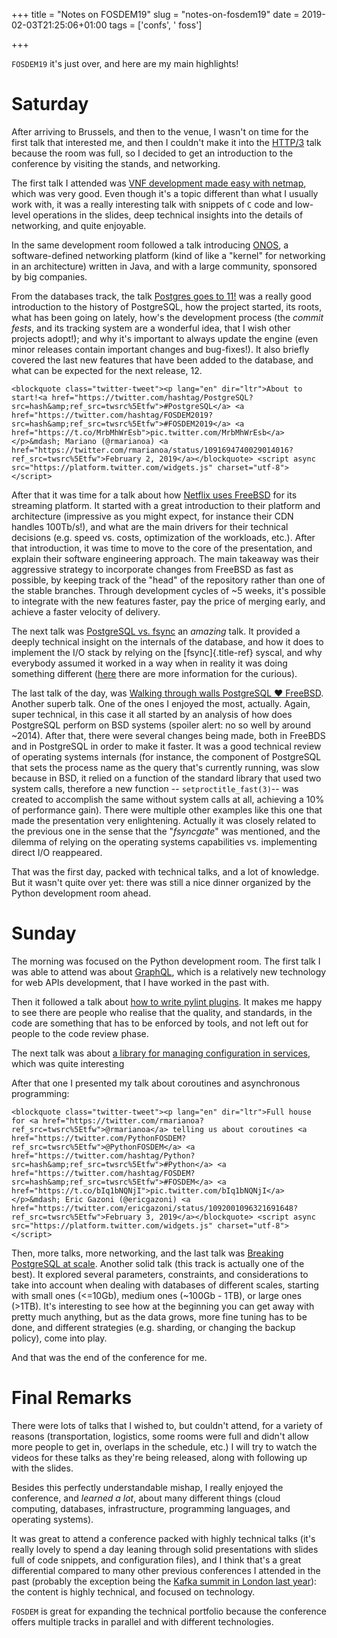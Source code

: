 +++
title = "Notes on FOSDEM19"
slug = "notes-on-fosdem19"
date = 2019-02-03T21:25:06+01:00
tags = ['confs', ' foss']

+++

`FOSDEM19` it\'s just over, and here are my main highlights!

# Saturday

After arriving to Brussels, and then to the venue, I wasn\'t on time for
the first talk that interested me, and then I couldn\'t make it into the
[HTTP/3](https://fosdem.org/2019/schedule/event/http3/) talk because the
room was full, so I decided to get an introduction to the conference by
visiting the stands, and networking.

The first talk I attended was [VNF development made easy with
netmap](https://fosdem.org/2019/schedule/event/netmap_vnf_development/),
which was very good. Even though it\'s a topic different than what I
usually work with, it was a really interesting talk with snippets of `C`
code and low-level operations in the slides, deep technical insights
into the details of networking, and quite enjoyable.

In the same development room followed a talk introducing
[ONOS](https://fosdem.org/2019/schedule/event/onos_introduction/), a
software-defined networking platform (kind of like a \"kernel\" for
networking in an architecture) written in Java, and with a large
community, sponsored by big companies.

From the databases track, the talk [Postgres goes to
11!](https://www.fosdem.org/2019/schedule/event/postgresql11/) was a
really good introduction to the history of PostgreSQL, how the project
started, its roots, what has been going on lately, how\'s the
development process (the *commit fests*, and its tracking system are a
wonderful idea, that I wish other projects adopt!); and why it\'s
important to always update the engine (even minor releases contain
important changes and bug-fixes!). It also briefly covered the last new
features that have been added to the database, and what can be expected
for the next release, 12.

```{=html}
<blockquote class="twitter-tweet"><p lang="en" dir="ltr">About to start!<a href="https://twitter.com/hashtag/PostgreSQL?src=hash&amp;ref_src=twsrc%5Etfw">#PostgreSQL</a> <a href="https://twitter.com/hashtag/FOSDEM2019?src=hash&amp;ref_src=twsrc%5Etfw">#FOSDEM2019</a> <a href="https://t.co/MrbMhWrEsb">pic.twitter.com/MrbMhWrEsb</a></p>&mdash; Mariano (@rmarianoa) <a href="https://twitter.com/rmarianoa/status/1091694740029014016?ref_src=twsrc%5Etfw">February 2, 2019</a></blockquote> <script async src="https://platform.twitter.com/widgets.js" charset="utf-8"></script>
```
After that it was time for a talk about how [Netflix uses
FreeBSD](https://fosdem.org/2019/schedule/event/netflix_freebsd/) for
its streaming platform. It started with a great introduction to their
platform and architecture (impressive as you might expect, for instance
their CDN handles 100Tb/s!), and what are the main drivers for their
technical decisions (e.g. speed vs. costs, optimization of the
workloads, etc.). After that introduction, it was time to move to the
core of the presentation, and explain their software engineering
approach. The main takeaway was their aggressive strategy to incorporate
changes from FreeBSD as fast as possible, by keeping track of the
\"head\" of the repository rather than one of the stable branches.
Through development cycles of \~5 weeks, it\'s possible to integrate
with the new features faster, pay the price of merging early, and
achieve a faster velocity of delivery.

The next talk was [PostgreSQL vs.
fsync](https://fosdem.org/2019/schedule/event/postgresql_fsync/) an
*amazing* talk. It provided a deeply technical insight on the internals
of the database, and how it does to implement the I/O stack by relying
on the [fsync]{.title-ref} syscal, and why everybody assumed it worked
in a way when in reality it was doing something different
([here](https://lwn.net/Articles/752063/) there are more information for
the curious).

The last talk of the day, was [Walking through walls PostgreSQL ♥
FreeBSD](https://fosdem.org/2019/schedule/event/walking_through_walls/).
Another superb talk. One of the ones I enjoyed the most, actually.
Again, super technical, in this case it all started by an analysis of
how does PostgreSQL perform on BSD systems (spoiler alert: no so well by
around \~2014). After that, there were several changes being made, both
in FreeBDS and in PostgreSQL in order to make it faster. It was a good
technical review of operating systems internals (for instance, the
component of PostgreSQL that sets the process name as the query that\'s
currently running, was slow because in BSD, it relied on a function of
the standard library that used two system calls, therefore a new
function \-- `setproctitle_fast(3)`\-- was created to accomplish the
same without system calls at all, achieving a 10% of performance gain).
There were multiple other examples like this one that made the
presentation very enlightening. Actually it was closely related to the
previous one in the sense that the \"*fsyncgate*\" was mentioned, and
the dilemma of relying on the operating systems capabilities vs.
implementing direct I/O reappeared.

That was the first day, packed with technical talks, and a lot of
knowledge. But it wasn\'t quite over yet: there was still a nice dinner
organized by the Python development room ahead.

# Sunday

The morning was focused on the Python development room. The first talk I
was able to attend was about
[GraphQL](https://fosdem.org/2019/schedule/event/python_discover_graphql/),
which is a relatively new technology for web APIs development, that I
have worked in the past with.

Then it followed a talk about [how to write pylint
plugins](https://fosdem.org/2019/schedule/event/python_write_pylint_plugins/).
It makes me happy to see there are people who realise that the quality,
and standards, in the code are something that has to be enforced by
tools, and not left out for people to the code review phase.

The next talk was about [a library for managing configuration in
services](https://fosdem.org/2019/schedule/event/python_application_configuration/),
which was quite interesting

After that one I presented my talk about coroutines and asynchronous
programming:

```{=html}
<blockquote class="twitter-tweet"><p lang="en" dir="ltr">Full house for <a href="https://twitter.com/rmarianoa?ref_src=twsrc%5Etfw">@rmarianoa</a> telling us about coroutines <a href="https://twitter.com/PythonFOSDEM?ref_src=twsrc%5Etfw">@PythonFOSDEM</a> <a href="https://twitter.com/hashtag/Python?src=hash&amp;ref_src=twsrc%5Etfw">#Python</a> <a href="https://twitter.com/hashtag/FOSDEM?src=hash&amp;ref_src=twsrc%5Etfw">#FOSDEM</a> <a href="https://t.co/bIq1bNQNjI">pic.twitter.com/bIq1bNQNjI</a></p>&mdash; Eric Gazoni (@ericgazoni) <a href="https://twitter.com/ericgazoni/status/1092001096321691648?ref_src=twsrc%5Etfw">February 3, 2019</a></blockquote> <script async src="https://platform.twitter.com/widgets.js" charset="utf-8"></script>
```
Then, more talks, more networking, and the last talk was [Breaking
PostgreSQL at
scale](https://fosdem.org/2019/schedule/event/breaking_postgresql_on_scale/).
Another solid talk (this track is actually one of the best). It explored
several parameters, constraints, and considerations to take into account
when dealing with databases of different scales, starting with small
ones (\<=10Gb), medium ones (\~100Gb - 1TB), or large ones (\>1TB).
It\'s interesting to see how at the beginning you can get away with
pretty much anything, but as the data grows, more fine tuning has to be
done, and different strategies (e.g. sharding, or changing the backup
policy), come into play.

And that was the end of the conference for me.

# Final Remarks

There were lots of talks that I wished to, but couldn\'t attend, for a
variety of reasons (transportation, logistics, some rooms were full and
didn\'t allow more people to get in, overlaps in the schedule, etc.) I
will try to watch the videos for these talks as they\'re being released,
along with following up with the slides.

Besides this perfectly understandable mishap, I really enjoyed the
conference, and *learned a lot*, about many different things (cloud
computing, databases, infrastructure, programming languages, and
operating systems).

It was great to attend a conference packed with highly technical talks
(it\'s really lovely to spend a day leaning through solid presentations
with slides full of code snippets, and configuration files), and I think
that\'s a great differential compared to many other previous conferences
I attended in the past (probably the exception being the [Kafka summit
in London last
year](link://slug/notes-on-the-kafka-summit-london-2018)): the content
is highly technical, and focused on technology.

`FOSDEM` is great for expanding the technical portfolio because the
conference offers multiple tracks in parallel and with different
technologies.
